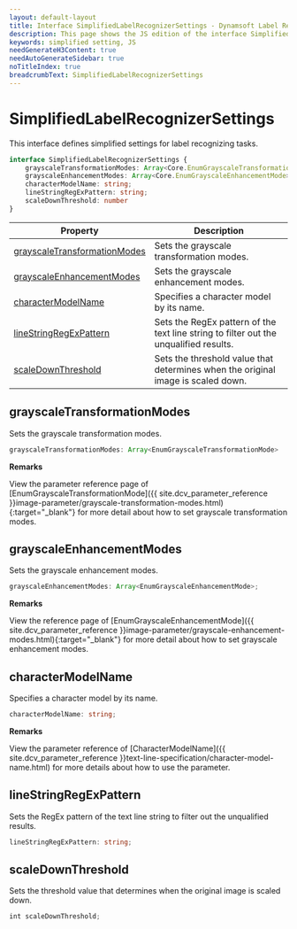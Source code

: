```yaml
---
layout: default-layout
title: Interface SimplifiedLabelRecognizerSettings - Dynamsoft Label Recognizer JS Edition API Reference
description: This page shows the JS edition of the interface SimplifiedLabelRecognizerSettings in Dynamsoft DLR Module.
keywords: simplified setting, JS
needGenerateH3Content: true
needAutoGenerateSidebar: true
noTitleIndex: true
breadcrumbText: SimplifiedLabelRecognizerSettings
---
```


# SimplifiedLabelRecognizerSettings

This interface defines simplified settings for label recognizing tasks.

```typescript
interface SimplifiedLabelRecognizerSettings {
    grayscaleTransformationModes: Array<Core.EnumGrayscaleTransformationMode>;
    grayscaleEnhancementModes: Array<Core.EnumGrayscaleEnhancementMode>;
    characterModelName: string;
    lineStringRegExPattern: string;
    scaleDownThreshold: number
}
```

| Property                                                      | Description                                                                           |
| ------------------------------------------------------------- | ------------------------------------------------------------------------------------- |
| [grayscaleTransformationModes](#grayscaletransformationmodes) | Sets the grayscale transformation modes.                                              |
| [grayscaleEnhancementModes](#grayscaleenhancementmodes)       | Sets the grayscale enhancement modes.                                                 |
| [characterModelName](#charactermodelname)                     | Specifies a character model by its name.                                              |
| [lineStringRegExPattern](#linestringregexpattern)             | Sets the RegEx pattern of the text line string to filter out the unqualified results. |
| [scaleDownThreshold](#scaledownthreshold)                     | Sets the threshold value that determines when the original image is scaled down.      |

## grayscaleTransformationModes

Sets the grayscale transformation modes.

```typescript
grayscaleTransformationModes: Array<EnumGrayscaleTransformationMode>
```

**Remarks**

View the parameter reference page of [EnumGrayscaleTransformationMode]({{ site.dcv_parameter_reference }}image-parameter/grayscale-transformation-modes.html){:target="_blank"} for more detail about how to set grayscale transformation modes.

## grayscaleEnhancementModes

Sets the grayscale enhancement modes.

```typescript
grayscaleEnhancementModes: Array<EnumGrayscaleEnhancementMode>;
```

**Remarks**

View the reference page of [EnumGrayscaleEnhancementMode]({{ site.dcv_parameter_reference }}image-parameter/grayscale-enhancement-modes.html){:target="_blank"} for more detail about how to set grayscale enhancement modes.

## characterModelName

Specifies a character model by its name.

```typescript
characterModelName: string;
```

**Remarks**

View the parameter reference of [CharacterModelName]({{ site.dcv_parameter_reference }}text-line-specification/character-model-name.html) for more details about how to use the parameter.

## lineStringRegExPattern

Sets the RegEx pattern of the text line string to filter out the unqualified results.

```typescript
lineStringRegExPattern: string;
```

## scaleDownThreshold

Sets the threshold value that determines when the original image is scaled down.

```typescript
int scaleDownThreshold;
```
